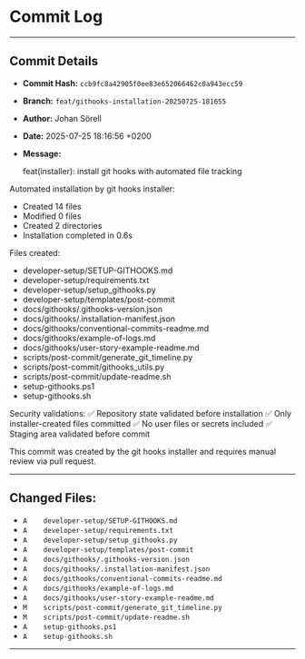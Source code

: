 # Commit Log

---

## Commit Details

- **Commit Hash:**   `ccb9fc8a42905f0ee83e652066462c0a943ecc59`
- **Branch:**        `feat/githooks-installation-20250725-181655`
- **Author:**        Johan Sörell
- **Date:**          2025-07-25 18:16:56 +0200
- **Message:**

  feat(installer): install git hooks with automated file tracking

Automated installation by git hooks installer:
- Created 14 files
- Modified 0 files
- Created 2 directories
- Installation completed in 0.6s

Files created:
  + developer-setup/SETUP-GITHOOKS.md
  + developer-setup/requirements.txt
  + developer-setup/setup_githooks.py
  + developer-setup/templates/post-commit
  + docs/githooks/.githooks-version.json
  + docs/githooks/.installation-manifest.json
  + docs/githooks/conventional-commits-readme.md
  + docs/githooks/example-of-logs.md
  + docs/githooks/user-story-example-readme.md
  + scripts/post-commit/generate_git_timeline.py
  + scripts/post-commit/githooks_utils.py
  + scripts/post-commit/update-readme.sh
  + setup-githooks.ps1
  + setup-githooks.sh

Security validations:
✅ Repository state validated before installation
✅ Only installer-created files committed
✅ No user files or secrets included
✅ Staging area validated before commit

This commit was created by the git hooks installer
and requires manual review via pull request.

---

## Changed Files:

- `A	developer-setup/SETUP-GITHOOKS.md`
- `A	developer-setup/requirements.txt`
- `A	developer-setup/setup_githooks.py`
- `A	developer-setup/templates/post-commit`
- `A	docs/githooks/.githooks-version.json`
- `A	docs/githooks/.installation-manifest.json`
- `A	docs/githooks/conventional-commits-readme.md`
- `A	docs/githooks/example-of-logs.md`
- `A	docs/githooks/user-story-example-readme.md`
- `M	scripts/post-commit/generate_git_timeline.py`
- `M	scripts/post-commit/update-readme.sh`
- `A	setup-githooks.ps1`
- `A	setup-githooks.sh`

---
